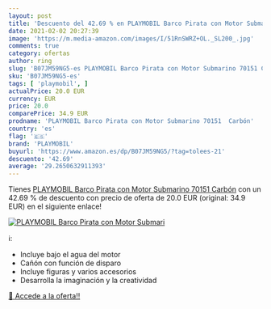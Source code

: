 ```yaml
---
layout: post
title: 'Descuento del 42.69 % en PLAYMOBIL Barco Pirata con Motor Submari'
date: 2021-02-02 20:27:39
image: 'https://m.media-amazon.com/images/I/51RnSWRZ+OL._SL200_.jpg'
comments: true
category: ofertas
author: ring
slug: 'B07JM59NG5-es PLAYMOBIL Barco Pirata con Motor Submarino 70151 Carbón'
sku: 'B07JM59NG5-es'
tags: [ 'playmobil', ]
actualPrice: 20.0 EUR
currency: EUR
price: 20.0
comparePrice: 34.9 EUR
prodname: 'PLAYMOBIL Barco Pirata con Motor Submarino 70151  Carbón'
country: 'es'
flag: '🇪🇸'
brand: 'PLAYMOBIL'
buyurl: 'https://www.amazon.es/dp/B07JM59NG5/?tag=tolees-21'
descuento: '42.69'
average: '29.2650632911393'
---
```


Tienes [PLAYMOBIL Barco Pirata con Motor Submarino 70151  Carbón](https://www.amazon.es/dp/B07JM59NG5/?tag=tolees-21) con un 42.69 % de descuento con precio de oferta de 20.0 EUR (original: 34.9 EUR) en el siguiente enlace!

[![PLAYMOBIL Barco Pirata con Motor Submari](https://m.media-amazon.com/images/I/51RnSWRZ+OL._SL200_.jpg)](https://www.amazon.es/dp/B07JM59NG5/?tag=tolees-21)

ℹ️:

- Incluye bajo el agua del motor
- Cañón con función de disparo
- Incluye figuras y varios accesorios
- Desarrolla la imaginación y la creatividad

[🛒 Accede a la oferta!!](https://www.amazon.es/dp/B07JM59NG5/?tag=tolees-21)
